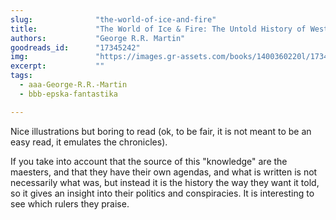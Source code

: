 ```yaml
---
slug:              "the-world-of-ice-and-fire"
title:             "The World of Ice & Fire: The Untold History of Westeros and the Game of Thrones"
authors:           "George R.R. Martin"
goodreads_id:      "17345242"
img:               "https://images.gr-assets.com/books/1400360220l/17345242.jpg"
excerpt:           ""
tags:
  - aaa-George-R.R.-Martin
  - bbb-epska-fantastika

---
```


Nice illustrations but boring to read (ok, to be fair, it is not meant to be an easy read, it emulates the chronicles).

If you take into account that the source of this "knowledge" are the maesters, and that they have their own agendas, and 
what is written is not necessarily what was, but instead it is the history the way they want it told, so it gives an 
insight into their politics and conspiracies. It is interesting to see which rulers they praise.